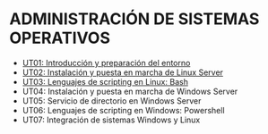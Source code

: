 # ADMINISTRACIÓN DE SISTEMAS OPERATIVOS

- [UT01: Introducción y preparación del entorno](./ut01/index.md)
- [UT02: Instalación y puesta en marcha de Linux Server](./ut02/index.md)
- [UT03: Lenguajes de scripting en Linux: Bash](./ut03/index.md)
- UT04: Instalación y puesta en marcha de Windows Server
- UT05: Servicio de directorio en Windows Server
- UT06: Lenguajes de scripting en Windows: Powershell
- UT07: Integración de sistemas Windows y Linux